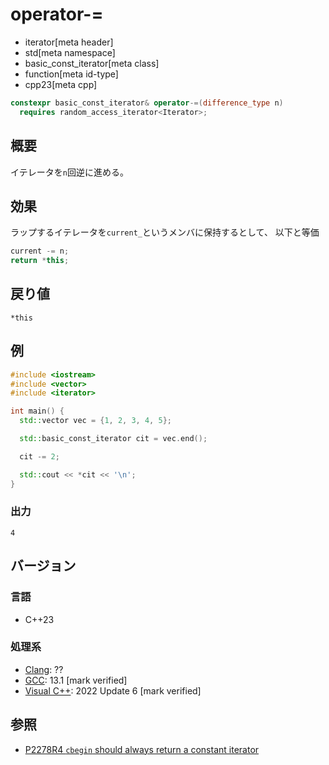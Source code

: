 # operator-=
* iterator[meta header]
* std[meta namespace]
* basic_const_iterator[meta class]
* function[meta id-type]
* cpp23[meta cpp]

```cpp
constexpr basic_const_iterator& operator-=(difference_type n)
  requires random_access_iterator<Iterator>;
```

## 概要

イテレータを`n`回逆に進める。

## 効果

ラップするイテレータを`current_`というメンバに保持するとして、  以下と等価

```cpp
current -= n;
return *this;
```

## 戻り値

`*this`

## 例
```cpp example
#include <iostream>
#include <vector>
#include <iterator>

int main() {
  std::vector vec = {1, 2, 3, 4, 5};

  std::basic_const_iterator cit = vec.end();

  cit -= 2;

  std::cout << *cit << '\n';
}
```

### 出力
```
4
```

## バージョン
### 言語
- C++23

### 処理系
- [Clang](/implementation.md#clang): ??
- [GCC](/implementation.md#gcc): 13.1 [mark verified]
- [Visual C++](/implementation.md#visual_cpp): 2022 Update 6 [mark verified]

## 参照

- [P2278R4 `cbegin` should always return a constant iterator](https://www.open-std.org/jtc1/sc22/wg21/docs/papers/2022/p2278r4.html)

